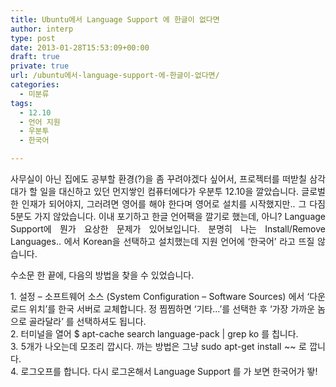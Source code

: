 ```yaml
---
title: Ubuntu에서 Language Support 에 한글이 없다면
author: interp
type: post
date: 2013-01-28T15:53:09+00:00
draft: true
private: true
url: /ubuntu에서-language-support-에-한글이-없다면/
categories:
  - 미분류
tags:
  - 12.10
  - 언어 지원
  - 우분투
  - 한국어

---
```

<p style="text-align: justify;">
  사무실이 아닌 집에도 공부할&nbsp;환경(?)을 좀 꾸려야겠다 싶어서, 프로젝터를 떠받칠&nbsp;삼각대가 할 일을 대신하고 있던 먼지쌓인 컴퓨터에다가 우분투 12.10을 깔았습니다. 글로벌한 인재가 되어야지, 그러려면 영어를 해야 한다며&nbsp;영어로 설치를 시작했지만..&nbsp;그 다짐 5분도 가지 않았습니다.&nbsp;이내 포기하고 한글 언어팩을 깔기로 했는데, 아니? Language Support에 뭔가 요상한 문제가 있어보입니다. 분명히 나는 Install/Remove Languages.. 에서 Korean을 선택하고 설치했는데 지원 언어에 &#8216;한국어&#8217; 라고 뜨질 않습니다.&nbsp;
</p>

<p style="text-align: justify;">
  수소문 한 끝에, 다음의 방법을 찾을 수 있었습니다.
</p></p> 

<p style="text-align: justify;">
  1. 설정 &#8211; 소프트웨어 소스 (System Configuration &#8211; Software Sources) 에서 &#8216;다운로드 위치&#8217;를 한국 서버로 교체합니다. 정 찜찜하면 &#8216;기타&#8230;&#8217;를 선택한 후 &#8216;가장 가까운 놈으로 골라달라&#8217; 를 선택하셔도 됩니다.<br />2. 터미널을 열어 $ apt-cache search language-pack | grep ko 를 칩니다.&nbsp;<br />3. 5개가 나오는데 모조리 깝시다. 까는 방법은 그냥 sudo apt-get install ~~ 로 깝니다.<br />4. 로그오프를 합니다. 다시 로그온해서 Language Support 를 가 보면 한국어가 뙇!
</p></p></p>